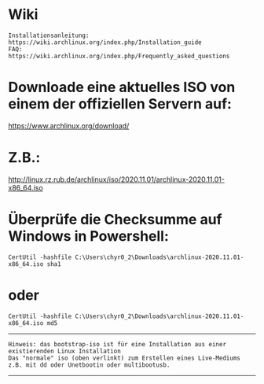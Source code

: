 # Wiki
    Installationsanleitung:
    https://wiki.archlinux.org/index.php/Installation_guide
    FAQ:
    https://wiki.archlinux.org/index.php/Frequently_asked_questions
    
#  Downloade eine aktuelles ISO von einem der offiziellen Servern auf:
https://www.archlinux.org/download/

#  Z.B.:
http://linux.rz.rub.de/archlinux/iso/2020.11.01/archlinux-2020.11.01-x86_64.iso

#  Überprüfe die Checksumme auf Windows in Powershell:
    CertUtil -hashfile C:\Users\chyr0_2\Downloads\archlinux-2020.11.01-x86_64.iso sha1
#  oder
    CertUtil -hashfile C:\Users\chyr0_2\Downloads\archlinux-2020.11.01-x86_64.iso md5
---- 
    Hinweis: das bootstrap-iso ist für eine Installation aus einer existierenden Linux Installation
    Das "normale" iso (oben verlinkt) zum Erstellen eines Live-Mediums z.B. mit dd oder Unetbootin oder multibootusb.
---
